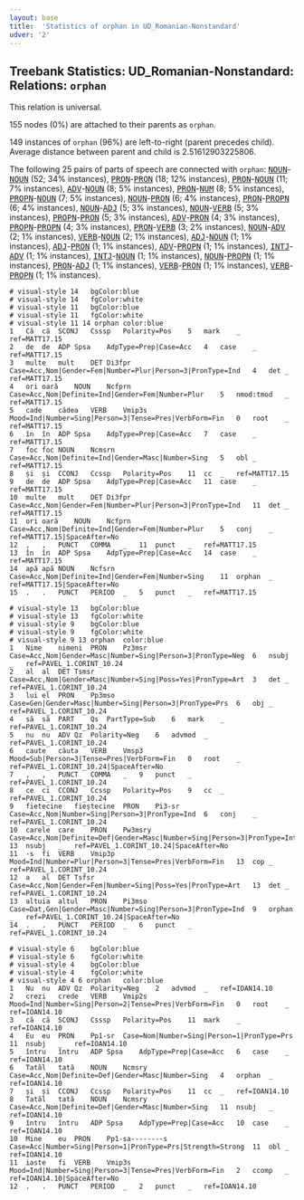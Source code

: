 ```yaml
---
layout: base
title:  'Statistics of orphan in UD_Romanian-Nonstandard'
udver: '2'
---
```


## Treebank Statistics: UD_Romanian-Nonstandard: Relations: `orphan`

This relation is universal.

155 nodes (0%) are attached to their parents as `orphan`.

149 instances of `orphan` (96%) are left-to-right (parent precedes child).
Average distance between parent and child is 2.51612903225806.

The following 25 pairs of parts of speech are connected with `orphan`: <tt><a href="ro_nonstandard-pos-NOUN.html">NOUN</a></tt>-<tt><a href="ro_nonstandard-pos-NOUN.html">NOUN</a></tt> (52; 34% instances), <tt><a href="ro_nonstandard-pos-PRON.html">PRON</a></tt>-<tt><a href="ro_nonstandard-pos-PRON.html">PRON</a></tt> (18; 12% instances), <tt><a href="ro_nonstandard-pos-PRON.html">PRON</a></tt>-<tt><a href="ro_nonstandard-pos-NOUN.html">NOUN</a></tt> (11; 7% instances), <tt><a href="ro_nonstandard-pos-ADV.html">ADV</a></tt>-<tt><a href="ro_nonstandard-pos-NOUN.html">NOUN</a></tt> (8; 5% instances), <tt><a href="ro_nonstandard-pos-PRON.html">PRON</a></tt>-<tt><a href="ro_nonstandard-pos-NUM.html">NUM</a></tt> (8; 5% instances), <tt><a href="ro_nonstandard-pos-PROPN.html">PROPN</a></tt>-<tt><a href="ro_nonstandard-pos-NOUN.html">NOUN</a></tt> (7; 5% instances), <tt><a href="ro_nonstandard-pos-NOUN.html">NOUN</a></tt>-<tt><a href="ro_nonstandard-pos-PRON.html">PRON</a></tt> (6; 4% instances), <tt><a href="ro_nonstandard-pos-PRON.html">PRON</a></tt>-<tt><a href="ro_nonstandard-pos-PROPN.html">PROPN</a></tt> (6; 4% instances), <tt><a href="ro_nonstandard-pos-NOUN.html">NOUN</a></tt>-<tt><a href="ro_nonstandard-pos-ADJ.html">ADJ</a></tt> (5; 3% instances), <tt><a href="ro_nonstandard-pos-NOUN.html">NOUN</a></tt>-<tt><a href="ro_nonstandard-pos-VERB.html">VERB</a></tt> (5; 3% instances), <tt><a href="ro_nonstandard-pos-PROPN.html">PROPN</a></tt>-<tt><a href="ro_nonstandard-pos-PRON.html">PRON</a></tt> (5; 3% instances), <tt><a href="ro_nonstandard-pos-ADV.html">ADV</a></tt>-<tt><a href="ro_nonstandard-pos-PRON.html">PRON</a></tt> (4; 3% instances), <tt><a href="ro_nonstandard-pos-PROPN.html">PROPN</a></tt>-<tt><a href="ro_nonstandard-pos-PROPN.html">PROPN</a></tt> (4; 3% instances), <tt><a href="ro_nonstandard-pos-PRON.html">PRON</a></tt>-<tt><a href="ro_nonstandard-pos-VERB.html">VERB</a></tt> (3; 2% instances), <tt><a href="ro_nonstandard-pos-NOUN.html">NOUN</a></tt>-<tt><a href="ro_nonstandard-pos-ADV.html">ADV</a></tt> (2; 1% instances), <tt><a href="ro_nonstandard-pos-VERB.html">VERB</a></tt>-<tt><a href="ro_nonstandard-pos-NOUN.html">NOUN</a></tt> (2; 1% instances), <tt><a href="ro_nonstandard-pos-ADJ.html">ADJ</a></tt>-<tt><a href="ro_nonstandard-pos-NOUN.html">NOUN</a></tt> (1; 1% instances), <tt><a href="ro_nonstandard-pos-ADJ.html">ADJ</a></tt>-<tt><a href="ro_nonstandard-pos-PRON.html">PRON</a></tt> (1; 1% instances), <tt><a href="ro_nonstandard-pos-ADV.html">ADV</a></tt>-<tt><a href="ro_nonstandard-pos-PROPN.html">PROPN</a></tt> (1; 1% instances), <tt><a href="ro_nonstandard-pos-INTJ.html">INTJ</a></tt>-<tt><a href="ro_nonstandard-pos-ADV.html">ADV</a></tt> (1; 1% instances), <tt><a href="ro_nonstandard-pos-INTJ.html">INTJ</a></tt>-<tt><a href="ro_nonstandard-pos-NOUN.html">NOUN</a></tt> (1; 1% instances), <tt><a href="ro_nonstandard-pos-NOUN.html">NOUN</a></tt>-<tt><a href="ro_nonstandard-pos-PROPN.html">PROPN</a></tt> (1; 1% instances), <tt><a href="ro_nonstandard-pos-PRON.html">PRON</a></tt>-<tt><a href="ro_nonstandard-pos-ADJ.html">ADJ</a></tt> (1; 1% instances), <tt><a href="ro_nonstandard-pos-VERB.html">VERB</a></tt>-<tt><a href="ro_nonstandard-pos-PRON.html">PRON</a></tt> (1; 1% instances), <tt><a href="ro_nonstandard-pos-VERB.html">VERB</a></tt>-<tt><a href="ro_nonstandard-pos-PROPN.html">PROPN</a></tt> (1; 1% instances).


~~~ conllu
# visual-style 14	bgColor:blue
# visual-style 14	fgColor:white
# visual-style 11	bgColor:blue
# visual-style 11	fgColor:white
# visual-style 11 14 orphan	color:blue
1	Că	că	SCONJ	Csssp	Polarity=Pos	5	mark	_	ref=MATT17.15
2	de	de	ADP	Spsa	AdpType=Prep|Case=Acc	4	case	_	ref=MATT17.15
3	multe	mult	DET	Di3fpr	Case=Acc,Nom|Gender=Fem|Number=Plur|Person=3|PronType=Ind	4	det	_	ref=MATT17.15
4	ori	oară	NOUN	Ncfprn	Case=Acc,Nom|Definite=Ind|Gender=Fem|Number=Plur	5	nmod:tmod	_	ref=MATT17.15
5	cade	cădea	VERB	Vmip3s	Mood=Ind|Number=Sing|Person=3|Tense=Pres|VerbForm=Fin	0	root	_	ref=MATT17.15
6	în	în	ADP	Spsa	AdpType=Prep|Case=Acc	7	case	_	ref=MATT17.15
7	foc	foc	NOUN	Ncmsrn	Case=Acc,Nom|Definite=Ind|Gender=Masc|Number=Sing	5	obl	_	ref=MATT17.15
8	și	și	CCONJ	Ccssp	Polarity=Pos	11	cc	_	ref=MATT17.15
9	de	de	ADP	Spsa	AdpType=Prep|Case=Acc	11	case	_	ref=MATT17.15
10	multe	mult	DET	Di3fpr	Case=Acc,Nom|Gender=Fem|Number=Plur|Person=3|PronType=Ind	11	det	_	ref=MATT17.15
11	ori	oară	NOUN	Ncfprn	Case=Acc,Nom|Definite=Ind|Gender=Fem|Number=Plur	5	conj	_	ref=MATT17.15|SpaceAfter=No
12	,	,	PUNCT	COMMA	_	11	punct	_	ref=MATT17.15
13	în	în	ADP	Spsa	AdpType=Prep|Case=Acc	14	case	_	ref=MATT17.15
14	apă	apă	NOUN	Ncfsrn	Case=Acc,Nom|Definite=Ind|Gender=Fem|Number=Sing	11	orphan	_	ref=MATT17.15|SpaceAfter=No
15	.	.	PUNCT	PERIOD	_	5	punct	_	ref=MATT17.15

~~~


~~~ conllu
# visual-style 13	bgColor:blue
# visual-style 13	fgColor:white
# visual-style 9	bgColor:blue
# visual-style 9	fgColor:white
# visual-style 9 13 orphan	color:blue
1	Nime	nimeni	PRON	Pz3msr	Case=Acc,Nom|Gender=Masc|Number=Sing|Person=3|PronType=Neg	6	nsubj	_	ref=PAVEL_1.CORINT_10.24
2	al	al	DET	Tsmsr	Case=Acc,Nom|Gender=Masc|Number=Sing|Poss=Yes|PronType=Art	3	det	_	ref=PAVEL_1.CORINT_10.24
3	lui	el	PRON	Pp3mso	Case=Gen|Gender=Masc|Number=Sing|Person=3|PronType=Prs	6	obj	_	ref=PAVEL_1.CORINT_10.24
4	să	să	PART	Qs	PartType=Sub	6	mark	_	ref=PAVEL_1.CORINT_10.24
5	nu	nu	ADV	Qz	Polarity=Neg	6	advmod	_	ref=PAVEL_1.CORINT_10.24
6	caute	căuta	VERB	Vmsp3	Mood=Sub|Person=3|Tense=Pres|VerbForm=Fin	0	root	_	ref=PAVEL_1.CORINT_10.24|SpaceAfter=No
7	,	,	PUNCT	COMMA	_	9	punct	_	ref=PAVEL_1.CORINT_10.24
8	ce	ci	CCONJ	Ccssp	Polarity=Pos	9	cc	_	ref=PAVEL_1.CORINT_10.24
9	fietecine	fieștecine	PRON	Pi3-sr	Case=Acc,Nom|Number=Sing|Person=3|PronType=Ind	6	conj	_	ref=PAVEL_1.CORINT_10.24
10	carele	care	PRON	Pw3msry	Case=Acc,Nom|Definite=Def|Gender=Masc|Number=Sing|Person=3|PronType=Int,Rel	13	nsubj	_	ref=PAVEL_1.CORINT_10.24|SpaceAfter=No
11	-s	fi	VERB	Vmip3p	Mood=Ind|Number=Plur|Person=3|Tense=Pres|VerbForm=Fin	13	cop	_	ref=PAVEL_1.CORINT_10.24
12	a	al	DET	Tsfsr	Case=Acc,Nom|Gender=Fem|Number=Sing|Poss=Yes|PronType=Art	13	det	_	ref=PAVEL_1.CORINT_10.24
13	altuia	altul	PRON	Pi3mso	Case=Dat,Gen|Gender=Masc|Number=Sing|Person=3|PronType=Ind	9	orphan	_	ref=PAVEL_1.CORINT_10.24|SpaceAfter=No
14	.	.	PUNCT	PERIOD	_	6	punct	_	ref=PAVEL_1.CORINT_10.24

~~~


~~~ conllu
# visual-style 6	bgColor:blue
# visual-style 6	fgColor:white
# visual-style 4	bgColor:blue
# visual-style 4	fgColor:white
# visual-style 4 6 orphan	color:blue
1	Nu	nu	ADV	Qz	Polarity=Neg	2	advmod	_	ref=IOAN14.10
2	crezi	crede	VERB	Vmip2s	Mood=Ind|Number=Sing|Person=2|Tense=Pres|VerbForm=Fin	0	root	_	ref=IOAN14.10
3	că	că	SCONJ	Csssp	Polarity=Pos	11	mark	_	ref=IOAN14.10
4	Eu	eu	PRON	Pp1-sr	Case=Nom|Number=Sing|Person=1|PronType=Prs	11	nsubj	_	ref=IOAN14.10
5	întru	întru	ADP	Spsa	AdpType=Prep|Case=Acc	6	case	_	ref=IOAN14.10
6	Tatăl	tată	NOUN	Ncmsry	Case=Acc,Nom|Definite=Def|Gender=Masc|Number=Sing	4	orphan	_	ref=IOAN14.10
7	și	și	CCONJ	Ccssp	Polarity=Pos	11	cc	_	ref=IOAN14.10
8	Tatăl	tată	NOUN	Ncmsry	Case=Acc,Nom|Definite=Def|Gender=Masc|Number=Sing	11	nsubj	_	ref=IOAN14.10
9	întru	întru	ADP	Spsa	AdpType=Prep|Case=Acc	10	case	_	ref=IOAN14.10
10	Mine	eu	PRON	Pp1-sa--------s	Case=Acc|Number=Sing|Person=1|PronType=Prs|Strength=Strong	11	obl	_	ref=IOAN14.10
11	iaste	fi	VERB	Vmip3s	Mood=Ind|Number=Sing|Person=3|Tense=Pres|VerbForm=Fin	2	ccomp	_	ref=IOAN14.10|SpaceAfter=No
12	.	.	PUNCT	PERIOD	_	2	punct	_	ref=IOAN14.10

~~~


